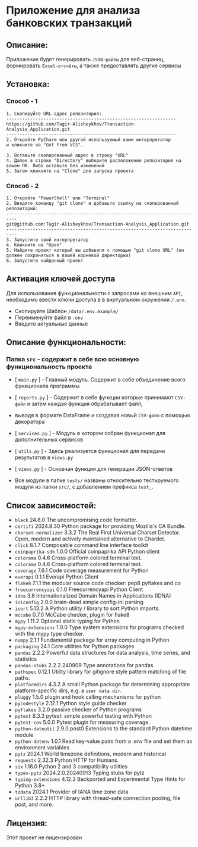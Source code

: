 # Приложение для анализа банковских транзакций 

## Описание:
Приложение будет генерировать `JSON-файлы` для веб-страниц, формировать `Excel-отсчёты`,
а также предоставлять другие сервисы

## Установка:

### Способ - 1
```
1. Скопируйте URL-адрес репозитория:
----------------------------------------------------------------
https://github.com/Tagir-Alisheykhov/Transaction-Analysis_Application.git
----------------------------------------------------------------
2. Откройте PyCharm или другой используемый вами интерпретатор
и кликните на "Get From VCS".

3. Вставьте скопированный адрес в строку "URL"
4. Далее в строке "Directory" выберите расположение репозитория на вашем ПК. Либо оставьте без изменений
5. Затем кликните на "Clone" для запуска проекта
```
### Способ - 2
```
1. Откройте "PowerShell" или "Terminal"
2. Введите команду "git clone" и добавьте ссылку на скопированный репозиторий:
--------------------------------------------------------------------------
git@github.com:Tagir-Alisheykhov/Transaction-Analysis_Application.git
--------------------------------------------------------------------------
3. Запустите свой интерпретатор
4. Кликните на "Open"  
5. Найдите проект который вы добавили с помощью "git clone URL" (он должен сохраниться в вашей корневой директории)
6. Запустите найденный проект
```

## Активация ключей доступа
Для использования функциональности с запросами ко внешним `API`, необходимо ввести ключи доступа в 
в виртуальном окружении `/.env`.
- Скопируйте Шаблон `/data/.env.example/` 
- Переименуйте файл в `.env`
- Введите актуальные данные

## Описание функциональности:
### Папка `src` - содержит в себе всю основную функциональность проекта
- [ `main.py` ] - Главный модуль. Содержит в себе объединение всего функционала программы
- [ `reports.py` ] - Содержит в себе функции которые принимают `CSV-файл` и затем каждая функция обрабатывает файл, 
- выводя в формате DataFrame и создавая новый `CSV-файл` с помощью декоратора  
- [ `services.py` ] - Модуль в котором собран функционал для дополнительных сервисов 
- [ `utils.py` ] - Здесь реализуется функционал для передачи результатов в `views.py`
- [ `views.py` ] - Основная функция для генерации JSON-ответов


- Все модули в папке `tests/` названы относительно тестируемого модуля из папки `src/`, с добавлением префикса `test_`.


## Список зависимостей: 
- `black`              24.8.0            The uncompromising code formatter.
- `certifi`            2024.8.30         Python package for providing Mozilla's CA Bundle.
- `charset-normalizer` 3.3.2             The Real First Universal Charset Detector. Open, modern and actively maintained alternative to Chardet.     
- `click`              8.1.7             Composable command line interface toolkit
- `coinpaprika-sdk`    1.0.0             Official coinpaprika API Python client
- `colorama`           0.4.6             Cross-platform colored terminal text.
- `colorama`           0.4.6             Cross-platform colored terminal text.
- `coverage`           7.6.1             Code coverage measurement for Python
- `everapi`            0.1.1             Everapi Python Client
- `flake8`             7.1.1             the modular source code checker: pep8 pyflakes and co
- `freecurrencyapi`    0.1.0             Freecurrencyapi Python Client
- `idna`               3.8               Internationalized Domain Names in Applications (IDNA)
- `iniconfig`          2.0.0             brain-dead simple config-ini parsing
- `isort`              5.13.2            A Python utility / library to sort Python imports.
- `mccabe`             0.7.0             McCabe checker, plugin for flake8
- `mypy`               1.11.2            Optional static typing for Python
- `mypy-extensions`    1.0.0             Type system extensions for programs checked with the mypy type checker.
- `numpy`              2.1.1             Fundamental package for array computing in Python
- `packaging`          24.1              Core utilities for Python packages
- `pandas`             2.2.2             Powerful data structures for data analysis, time series, and statistics
- `pandas-stubs`       2.2.2.240909      Type annotations for pandas
- `pathspec`           0.12.1            Utility library for gitignore style pattern matching of file paths.
- `platformdirs`       4.3.2             A small Python package for determining appropriate platform-specific dirs, e.g. a `user data dir`.
- `pluggy`             1.5.0             plugin and hook calling mechanisms for python
- `pycodestyle`        2.12.1            Python style guide checker
- `pyflakes`           3.2.0             passive checker of Python programs
- `pytest`             8.3.3             pytest: simple powerful testing with Python
- `pytest-cov`         5.0.0             Pytest plugin for measuring coverage.
- `python-dateutil`    2.9.0.post0       Extensions to the standard Python datetime module
- `python-dotenv`      1.0.1             Read key-value pairs from a .env file and set them as environment variables
- `pytz`               2024.1            World timezone definitions, modern and historical
- `requests`           2.32.3            Python HTTP for Humans.
- `six`                1.16.0            Python 2 and 3 compatibility utilities
- `types-pytz`         2024.2.0.20240913 Typing stubs for pytz
- `typing-extensions`  4.12.2            Backported and Experimental Type Hints for Python 3.8+
- `tzdata`             2024.1            Provider of IANA time zone data
- `urllib3`            2.2.2             HTTP library with thread-safe connection pooling, file post, and more.


## Лицензия:

Этот проект не лицензирован